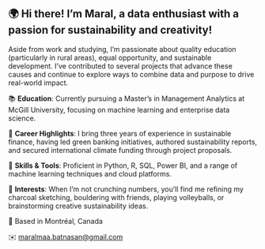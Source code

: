 ## 🌍 Hi there! I’m Maral, a data enthusiast with a passion for sustainability and creativity!

Aside from work and studying, I’m passionate about quality education (particularly in rural areas), equal opportunity, and sustainable development. I’ve contributed to several projects that advance these causes and continue to explore ways to combine data and purpose to drive real-world impact.

📚 **Education**: Currently pursuing a Master’s in Management Analytics at McGill University, focusing on machine learning and enterprise data science.

🚀 **Career Highlights**: I bring three years of experience in sustainable finance, having led green banking initiatives, authored sustainability reports, and secured international climate funding through project proposals.

🌱 **Skills & Tools**: Proficient in Python, R, SQL, Power BI, and a range of machine learning techniques and cloud platforms.

🎨 **Interests**: When I’m not crunching numbers, you’ll find me refining my charcoal sketching, bouldering with friends, playing volleyballs, or brainstorming creative sustainability ideas.

📍 Based in Montréal, Canada

✉️ maralmaa.batnasan@gmail.com
